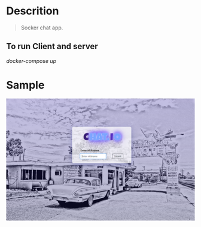# Descrition

> Socker chat app.

## To run Client and server

_docker-compose up_

# Sample

![Sample](Client/src/assets/sampleIMG.png)

